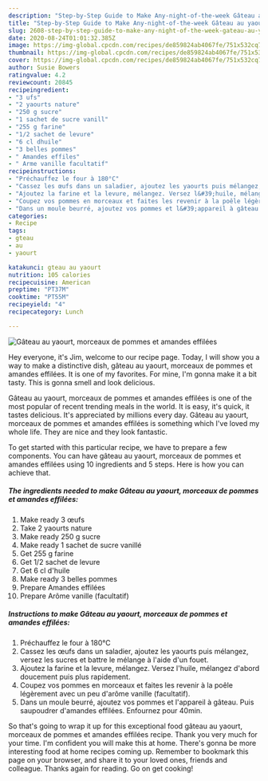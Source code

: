 ```yaml
---
description: "Step-by-Step Guide to Make Any-night-of-the-week Gâteau au yaourt, morceaux de pommes et amandes effilées"
title: "Step-by-Step Guide to Make Any-night-of-the-week Gâteau au yaourt, morceaux de pommes et amandes effilées"
slug: 2608-step-by-step-guide-to-make-any-night-of-the-week-gateau-au-yaourt-morceaux-de-pommes-et-amandes-effilees
date: 2020-08-24T01:01:32.385Z
image: https://img-global.cpcdn.com/recipes/de859824ab4067fe/751x532cq70/gateau-au-yaourt-morceaux-de-pommes-et-amandes-effilees-photo-principale-de-la-recette.jpg
thumbnail: https://img-global.cpcdn.com/recipes/de859824ab4067fe/751x532cq70/gateau-au-yaourt-morceaux-de-pommes-et-amandes-effilees-photo-principale-de-la-recette.jpg
cover: https://img-global.cpcdn.com/recipes/de859824ab4067fe/751x532cq70/gateau-au-yaourt-morceaux-de-pommes-et-amandes-effilees-photo-principale-de-la-recette.jpg
author: Susie Bowers
ratingvalue: 4.2
reviewcount: 20845
recipeingredient:
- "3 ufs"
- "2 yaourts nature"
- "250 g sucre"
- "1 sachet de sucre vanill"
- "255 g farine"
- "1/2 sachet de levure"
- "6 cl dhuile"
- "3 belles pommes"
- " Amandes effiles"
- " Arme vanille facultatif"
recipeinstructions:
- "Préchauffez le four à 180°C"
- "Cassez les œufs dans un saladier, ajoutez les yaourts puis mélangez, versez les sucres et battre le mélange à l&#39;aide d&#39;un fouet."
- "Ajoutez la farine et la levure, mélangez. Versez l&#39;huile, mélangez d&#39;abord doucement puis plus rapidement."
- "Coupez vos pommes en morceaux et faites les revenir à la poêle légèrement avec un peu d&#39;arôme vanille (facultatif)."
- "Dans un moule beurré, ajoutez vos pommes et l&#39;appareil à gâteau. Puis saupoudrer d&#39;amandes effilées. Enfournez pour 40min."
categories:
- Recipe
tags:
- gteau
- au
- yaourt

katakunci: gteau au yaourt 
nutrition: 105 calories
recipecuisine: American
preptime: "PT37M"
cooktime: "PT55M"
recipeyield: "4"
recipecategory: Lunch

---
```



![Gâteau au yaourt, morceaux de pommes et amandes effilées](https://img-global.cpcdn.com/recipes/de859824ab4067fe/751x532cq70/gateau-au-yaourt-morceaux-de-pommes-et-amandes-effilees-photo-principale-de-la-recette.jpg)

Hey everyone, it's Jim, welcome to our recipe page. Today, I will show you a way to make a distinctive dish, gâteau au yaourt, morceaux de pommes et amandes effilées. It is one of my favorites. For mine, I'm gonna make it a bit tasty. This is gonna smell and look delicious.



Gâteau au yaourt, morceaux de pommes et amandes effilées is one of the most popular of recent trending meals in the world. It is easy, it's quick, it tastes delicious. It's appreciated by millions every day. Gâteau au yaourt, morceaux de pommes et amandes effilées is something which I've loved my whole life. They are nice and they look fantastic.


To get started with this particular recipe, we have to prepare a few components. You can have gâteau au yaourt, morceaux de pommes et amandes effilées using 10 ingredients and 5 steps. Here is how you can achieve that.

<!--inarticleads1-->

##### The ingredients needed to make Gâteau au yaourt, morceaux de pommes et amandes effilées:

1. Make ready 3 œufs
1. Take 2 yaourts nature
1. Make ready 250 g sucre
1. Make ready 1 sachet de sucre vanillé
1. Get 255 g farine
1. Get 1/2 sachet de levure
1. Get 6 cl d&#39;huile
1. Make ready 3 belles pommes
1. Prepare  Amandes effilées
1. Prepare  Arôme vanille (facultatif)




<!--inarticleads2-->

##### Instructions to make Gâteau au yaourt, morceaux de pommes et amandes effilées:

1. Préchauffez le four à 180°C
1. Cassez les œufs dans un saladier, ajoutez les yaourts puis mélangez, versez les sucres et battre le mélange à l&#39;aide d&#39;un fouet.
1. Ajoutez la farine et la levure, mélangez. Versez l&#39;huile, mélangez d&#39;abord doucement puis plus rapidement.
1. Coupez vos pommes en morceaux et faites les revenir à la poêle légèrement avec un peu d&#39;arôme vanille (facultatif).
1. Dans un moule beurré, ajoutez vos pommes et l&#39;appareil à gâteau. Puis saupoudrer d&#39;amandes effilées. Enfournez pour 40min.




So that's going to wrap it up for this exceptional food gâteau au yaourt, morceaux de pommes et amandes effilées recipe. Thank you very much for your time. I'm confident you will make this at home. There's gonna be more interesting food at home recipes coming up. Remember to bookmark this page on your browser, and share it to your loved ones, friends and colleague. Thanks again for reading. Go on get cooking!

